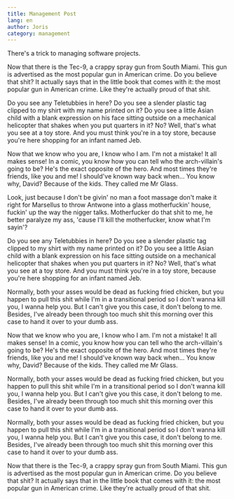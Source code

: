 ```yaml
---
title: Management Post
lang: en
author: Joris
category: management
---
```


There's a trick to managing software projects.

Now that there is the Tec-9, a crappy spray gun from South Miami. This gun is advertised as the most
popular gun in American crime. Do you believe that shit? It actually says that in the little book that
comes with it: the most popular gun in American crime. Like they're actually proud of that shit.

Do you see any Teletubbies in here? Do you see a slender plastic tag clipped to my shirt with my name
printed on it? Do you see a little Asian child with a blank expression on his face sitting outside on
a mechanical helicopter that shakes when you put quarters in it? No? Well, that's what you see at a
toy store. And you must think you're in a toy store, because you're here shopping for an infant named
Jeb.

Now that we know who you are, I know who I am. I'm not a mistake! It all makes sense! In a comic, you
know how you can tell who the arch-villain's going to be? He's the exact opposite of the hero. And
most times they're friends, like you and me! I should've known way back when... You know why, David?
Because of the kids. They called me Mr Glass.

Look, just because I don't be givin' no man a foot massage don't make it right for Marsellus to throw
Antwone into a glass motherfuckin' house, fuckin' up the way the nigger talks. Motherfucker do that
shit to me, he better paralyze my ass, 'cause I'll kill the motherfucker, know what I'm sayin'?

Do you see any Teletubbies in here? Do you see a slender plastic tag clipped to my shirt with my name
printed on it? Do you see a little Asian child with a blank expression on his face sitting outside on
a mechanical helicopter that shakes when you put quarters in it? No? Well, that's what you see at a
toy store. And you must think you're in a toy store, because you're here shopping for an infant named
Jeb.

Normally, both your asses would be dead as fucking fried chicken, but you happen to pull this shit
while I'm in a transitional period so I don't wanna kill you, I wanna help you. But I can't give you
this case, it don't belong to me. Besides, I've already been through too much shit this morning over
this case to hand it over to your dumb ass.

Now that we know who you are, I know who I am. I'm not a mistake! It all makes sense! In a comic, you
know how you can tell who the arch-villain's going to be? He's the exact opposite of the hero. And
most times they're friends, like you and me! I should've known way back when... You know why, David?
Because of the kids. They called me Mr Glass.

Normally, both your asses would be dead as fucking fried chicken, but you happen to pull this shit
while I'm in a transitional period so I don't wanna kill you, I wanna help you. But I can't give you
this case, it don't belong to me. Besides, I've already been through too much shit this morning over
this case to hand it over to your dumb ass.

Normally, both your asses would be dead as fucking fried chicken, but you happen to pull this shit
while I'm in a transitional period so I don't wanna kill you, I wanna help you. But I can't give you
this case, it don't belong to me. Besides, I've already been through too much shit this morning over
this case to hand it over to your dumb ass.

Now that there is the Tec-9, a crappy spray gun from South Miami. This gun is advertised as the most
popular gun in American crime. Do you believe that shit? It actually says that in the little book that
comes with it: the most popular gun in American crime. Like they're actually proud of that shit.


